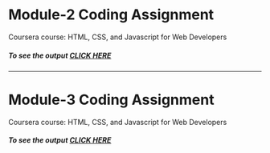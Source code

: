<h1>Module-2 Coding Assignment</h1>

<p>Coursera course: HTML, CSS, and Javascript for Web Developers</p>

<h5>To see the output <a href="https://srinirajaram.github.io/Coursera-HTML-CSS-and-JavaScript-for-Web-Developers/Assignments/Module-2/index.html">CLICK HERE<a></h5>

<hr/>

<h1>Module-3 Coding Assignment</h1>

<p>Coursera course: HTML, CSS, and Javascript for Web Developers</p>

<h5>To see the output <a href="https://srinirajaram.github.io/Coursera-HTML-CSS-and-JavaScript-for-Web-Developers/Assignments/Module-3/index.html">CLICK HERE<a></h5>

